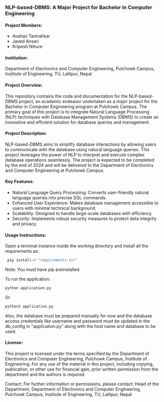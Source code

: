 ### NLP-based-DBMS: A Major Project for Bachelor in Computer Engineering
#### Project Members:
- Avahan Tamrahkar
- Javed Ansari
- Kripesh Nihure
#### Institution:
Department of Electronics and Computer Engineering, Pulchowk Campus, Institute of Engineering, TU, Lalitpur, Nepal

#### Project Overview:
This repository contains the code and documentation for the NLP-based-DBMS project, an academic endeavor undertaken as a major project for the Bachelor in Computer Engineering program at Pulchowk Campus. The primary goal of this project is to integrate Natural Language Processing (NLP) techniques with Database Management Systems (DBMS) to create an innovative and efficient solution for database queries and management.

#### Project Description:
NLP-based-DBMS aims to simplify database interactions by allowing users to communicate with the database using natural language queries. This project leverages the power of NLP to interpret and execute complex database operations seamlessly. The project is expected to be completed by the end of 2024 and will be delivered to the Department of Electronics and Computer Engineering at Pulchowk Campus.

#### Key Features:

- Natural Language Query Processing: Converts user-friendly natural language queries into precise SQL commands.
- Enhanced User Experience: Makes database management accessible to users with minimal technical background.
- Scalability: Designed to handle large-scale databases with efficiency.
- Security: Implements robust security measures to protect data integrity and privacy.

#### Usage Instructions:
Open a terminal instance inside the working directory and install all the requirements as:
```bash
 pip install-r "requirements.txt" 
```
Note: You must have pip preinstalled.

To run the application:
```bash
python application.py
```
Or
```bash
python3 application.py
```

Also, the database must be prepared manually for now and the database access credentials like username and password must be updated in the db_config in "application.py" along with the host name and database to be used.

#### License:
This project is licensed under the terms specified by the Department of Electronics and Computer Engineering, Pulchowk Campus, Institute of Engineering. For any use of the material in this project, including copying, publication, or other use for financial gain, prior written permission from the department and the authors is required.

Contact:
For further information or permissions, please contact:
Head of the Department,
Department of Electronics and Computer Engineering,
Pulchowk Campus, Institute of Engineering, TU,
Lalitpur, Nepal
